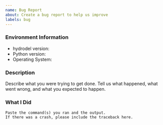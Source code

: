 ```yaml
---
name: Bug Report
about: Create a bug report to help us improve
labels: bug
---
```


<!-- Please search existing issues to avoid creating duplicates. -->

### Environment Information

-   hydrodel version:
-   Python version:
-   Operating System:

### Description

Describe what you were trying to get done.
Tell us what happened, what went wrong, and what you expected to happen.

### What I Did

```
Paste the command(s) you ran and the output.
If there was a crash, please include the traceback here.
```
